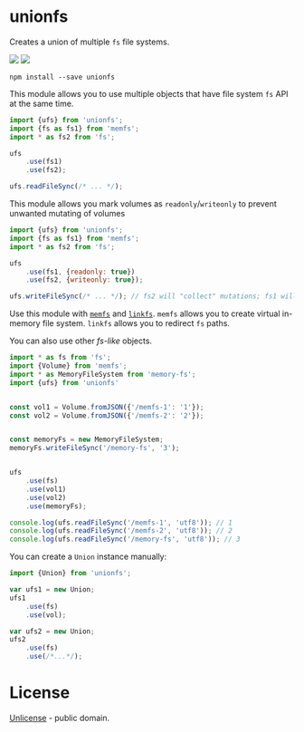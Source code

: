 # unionfs

Creates a union of multiple `fs` file systems.

[![][npm-img]][npm-url] [![][travis-badge]][travis-url]

    npm install --save unionfs

This module allows you to use multiple objects that have file system `fs` API at the same time.

```js
import {ufs} from 'unionfs';
import {fs as fs1} from 'memfs';
import * as fs2 from 'fs';

ufs
    .use(fs1)
    .use(fs2);

ufs.readFileSync(/* ... */);
```

This module allows you mark volumes as `readonly`/`writeonly` to prevent unwanted mutating of volumes

```js
import {ufs} from 'unionfs';
import {fs as fs1} from 'memfs';
import * as fs2 from 'fs';

ufs
    .use(fs1, {readonly: true})
    .use(fs2, {writeonly: true});

ufs.writeFileSync(/* ... */); // fs2 will "collect" mutations; fs1 will remain unchanged
```

Use this module with [`memfs`][memfs] and [`linkfs`][linkfs].
`memfs` allows you to create virtual in-memory file system. `linkfs` allows you to redirect `fs` paths.

You can also use other *fs-like* objects.

```js
import * as fs from 'fs';
import {Volume} from 'memfs';
import * as MemoryFileSystem from 'memory-fs';
import {ufs} from 'unionfs'


const vol1 = Volume.fromJSON({'/memfs-1': '1'});
const vol2 = Volume.fromJSON({'/memfs-2': '2'});


const memoryFs = new MemoryFileSystem;
memoryFs.writeFileSync('/memory-fs', '3');


ufs
    .use(fs)
    .use(vol1)
    .use(vol2)
    .use(memoryFs);

console.log(ufs.readFileSync('/memfs-1', 'utf8')); // 1
console.log(ufs.readFileSync('/memfs-2', 'utf8')); // 2
console.log(ufs.readFileSync('/memory-fs', 'utf8')); // 3
```

You can create a `Union` instance manually:

```javascript
import {Union} from 'unionfs';

var ufs1 = new Union;
ufs1
    .use(fs)
    .use(vol);

var ufs2 = new Union;
ufs2
    .use(fs)
    .use(/*...*/);
```


[npm-url]: https://www.npmjs.com/package/unionfs
[npm-img]: https://img.shields.io/npm/v/unionfs.svg
[memfs]: https://github.com/streamich/memfs
[unionfs]: https://github.com/streamich/unionfs
[linkfs]: https://github.com/streamich/linkfs
[fs-monkey]: https://github.com/streamich/fs-monkey
[travis-url]: https://travis-ci.org/streamich/unionfs
[travis-badge]: https://travis-ci.org/streamich/unionfs.svg?branch=master



# License

[Unlicense](./LICENSE) - public domain.
